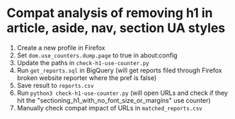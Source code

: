 # Compat analysis of removing h1 in article, aside, nav, section UA styles

1. Create a new profile in Firefox
2. Set `dom.use_counters.dump.page` to true in about:config
3. Update the paths in `check-h1-use-counter.py`
4. Run `get_reports.sql` in BigQuery (will get reports filed through Firefox broken website reporter where the pref is false)
5. Save result to `reports.csv`
6. Run `python3 check-h1-use-counter.py` (will open URLs and check if they hit the "sectioning_h1_with_no_font_size_or_margins" use counter)
7. Manually check compat impact of URLs in `matched_reports.csv`
